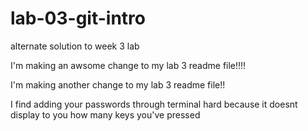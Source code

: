 # lab-03-git-intro
alternate solution to week 3 lab

I'm making an awsome change to my lab 3 readme file!!!!

I'm making another change to my lab 3 readme file!!

I find adding your passwords through terminal hard because it doesnt display to you how many keys you've pressed
